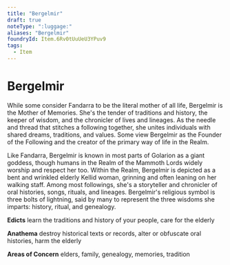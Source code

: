 ```yaml
---
title: "Bergelmir"
draft: true
noteType: ":luggage:"
aliases: "Bergelmir"
foundryId: Item.6Rv0tUuUeU3YPuv9
tags:
  - Item
---
```


# Bergelmir

While some consider Fandarra to be the literal mother of all life, Bergelmir is the Mother of Memories. She's the tender of traditions and history, the keeper of wisdom, and the chronicler of lives and lineages. As the needle and thread that stitches a following together, she unites individuals with shared dreams, traditions, and values. Some view Bergelmir as the Founder of the Following and the creator of the primary way of life in the Realm.

Like Fandarra, Bergelmir is known in most parts of Golarion as a giant goddess, though humans in the Realm of the Mammoth Lords widely worship and respect her too. Within the Realm, Bergelmir is depicted as a bent and wrinkled elderly Kellid woman, grinning and often leaning on her walking staff. Among most followings, she's a storyteller and chronicler of oral histories, songs, rituals, and lineages. Bergelmir's religious symbol is three bolts of lightning, said by many to represent the three wisdoms she imparts: history, ritual, and genealogy.

**Edicts** learn the traditions and history of your people, care for the elderly

**Anathema** destroy historical texts or records, alter or obfuscate oral histories, harm the elderly

**Areas of Concern** elders, family, genealogy, memories, tradition
